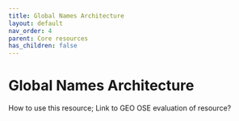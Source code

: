 ```yaml
---
title: Global Names Architecture
layout: default
nav_order: 4
parent: Core resources
has_children: false
---
```


# Global Names Architecture

How to use this resource; Link to GEO OSE evaluation of resource?